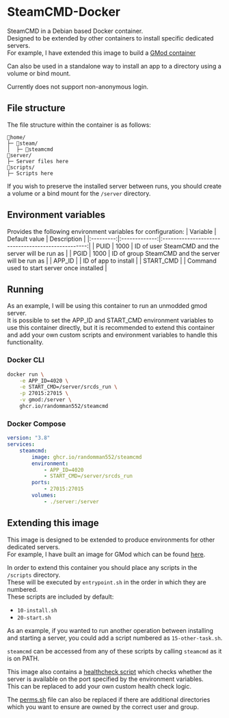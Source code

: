 # SteamCMD-Docker
SteamCMD in a Debian based Docker container.\
Designed to be extended by other containers to install specific dedicated servers.\
For example, I have extended this image to build a [GMod container](https://github.com/randomman552/GMod-Docker)

Can also be used in a standalone way to install an app to a directory using a volume or bind mount.

Currently does not support non-anonymous login.

## File structure
The file structure within the container is as follows:
```
📁home/
├─ 📁steam/
│  ├─ 📜steamcmd
📁server/
├─ Server files here
📁scripts/
├─ Scripts here
```

If you wish to preserve the installed server between runs, you should create a volume or a bind mount for the `/server` directory.

## Environment variables
Provides the following environment variables for configuration:
| Variable  | Default value | Description                                        |
|:---------:|:-------------:|:--------------------------------------------------:|
| PUID      | 1000          | ID of user SteamCMD and the server will be run as  |
| PGID      | 1000          | ID of group SteamCMD and the server will be run as |
| APP_ID    |               | ID of app to install                               |
| START_CMD |               | Command used to start server once installed        |

## Running
As an example, I will be using this container to run an unmodded gmod server.\
It is possible to set the APP_ID and START_CMD environment variables to use this container directly, but it is recommended to extend this container and add your own custom scripts and environment variables to handle this functionality.
### Docker CLI
```sh
docker run \
    -e APP_ID=4020 \
    -e START_CMD=/server/srcds_run \
    -p 27015:27015 \
    -v gmod:/server \
    ghcr.io/randomman552/steamcmd
```
### Docker Compose
```yml
version: "3.8"
services:
    steamcmd:
        image: ghcr.io/randomman552/steamcmd
        environment:
            - APP_ID=4020
            - START_CMD=/server/srcds_run
        ports:
            - 27015:27015
        volumes:
            - ./server:/server
```

## Extending this image
This image is designed to be extended to produce environments for other dedicated servers.\
For example, I have built an image for GMod which can be found [here](https://github.com/randomman552/GMod-Docker).

In order to extend this container you should place any scripts in the `/scripts` directory.\
These will be executed by `entrypoint.sh` in the order in which they are numbered.\
These scripts are included by default:
- `10-install.sh`
- `20-start.sh`

As an example, if you wanted to run another operation between installing and starting a server, you could add a script numbered as ```15-other-task.sh```.

`steamcmd` can be accessed from any of these scripts by calling `steamcmd` as it is on PATH.

This image also contains a [healthcheck script](health.sh) which checks whether the server is available on the port specified by the environment variables.\
This can be replaced to add your own custom health check logic.

The [perms.sh](perms.sh) file can also be replaced if there are additional directories which you want to ensure are owned by the correct user and group.